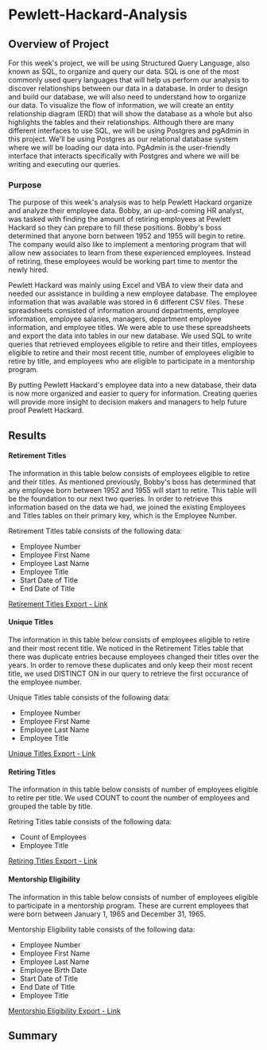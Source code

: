 # Pewlett-Hackard-Analysis

## Overview of Project
For this week's project, we will be using Structured Query Language, also known as SQL, to organize and query our data. SQL is one of the most commonly used query languages that will help us perform our analysis to discover relationships between our data in a database. In order to design and build our database, we will also need to understand how to organize our data. To visualize the flow of information, we will create an entity relationship diagram (ERD) that will show the database as a whole but also highlights the tables and their relationships. Although there are many different interfaces to use SQL, we will be using Postgres and pgAdmin in this project. We'll be using Postgres as our relational database system where we will be loading our data into. PgAdmin is the user-friendly interface that interacts specifically with Postgres and where we will be writing and executing our queries.

### Purpose
The purpose of this week's analysis was to help Pewlett Hackard organize and analyze their employee data. Bobby, an up-and-coming HR analyst, was tasked with finding the amount of retiring employees at Pewlett Hackard so they can prepare to fill these positions. Bobby's boss determined that anyone born between 1952 and 1955 will begin to retire. The company would also like to implement a mentoring program that will allow new associates to learn from these experienced employees. Instead of retiring, these employees would be working part time to mentor the newly hired. 

Pewlett Hackard was mainly using Excel and VBA to view their data and needed our assistance in building a new employee database. The employee information that was available was stored in 6 different CSV files. These spreadsheets consisted of information around departments, employee information, employee salaries, managers, department employee information, and employee titles. We were able to use these spreadsheets and export the data into tables in our new database. We used SQL to write queries that retrieved employees eligible to retire and their titles, employees eligible to retire and their most recent title, number of employees eligible to retire by title, and employees who are eligible to participate in a mentorship program.

By putting Pewlett Hackard's employee data into a new database, their data is now more organized and easier to query for information. Creating queries will provide more insight to decision makers and managers to help future proof Pewlett Hackard.

## Results

#### Retirement Titles
The information in this table below consists of employees eligible to retire and their titles. As mentioned previously, Bobby's boss has determined that any employee born between 1952 and 1955 will start to retire. This table will be the foundation to our next two queries. In order to retrieve this information based on the data we had, we joined the existing Employees and Titles tables on their primary key, which is the Employee Number. 

Retirement Titles table consists of the following data:
- Employee Number
- Employee First Name
- Employee Last Name
- Employee Title
- Start Date of Title
- End Date of Title

[Retirement Titles Export - Link](https://github.com/mrvillafria/Pewlett-Hackard-Analysis/blob/main/Data/retirement_titles.csv)

#### Unique Titles
The information in this table below consists of employees eligible to retire and their most recent title. We noticed in the Retirement Titles table that there was duplicate entries because employees changed their titles over the years. In order to remove these duplicates and only keep their most recent title, we used DISTINCT ON in our query to retrieve the first occurance of the employee number.

Unique Titles table consists of the following data:
- Employee Number
- Employee First Name
- Employee Last Name
- Employee Title

[Unique Titles Export - Link](https://github.com/mrvillafria/Pewlett-Hackard-Analysis/blob/main/Data/unique_titles.csv)

#### Retiring Titles
The information in this table below consists of number of employees eligible to retire per title. We used COUNT to count the number of employees and grouped the table by title.

Retiring Titles table consists of the following data:
- Count of Employees
- Employee Title

[Retiring Titles Export - Link](https://github.com/mrvillafria/Pewlett-Hackard-Analysis/blob/main/Data/retiring_titles.csv)

#### Mentorship Eligibility
The information in this table below consists of number of employees eligible to participate in a mentorship program. These are current employees that were born between January 1, 1965 and December 31, 1965.

Mentorship Eligibility table consists of the following data:
- Employee Number
- Employee First Name
- Employee Last Name
- Employee Birth Date
- Start Date of Title
- End Date of Title
- Employee Title

[Mentorship Eligibility Export - Link](https://github.com/mrvillafria/Pewlett-Hackard-Analysis/blob/main/Data/mentorship_eligibilty.csv)

## Summary
